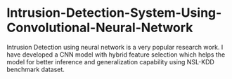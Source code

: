 # Intrusion-Detection-System-Using-Convolutional-Neural-Network
Intrusion Detection using neural network is a very popular research work. I have developed a CNN model with hybrid feature selection which helps the model for better inference and generalization capability using NSL-KDD benchmark dataset.
